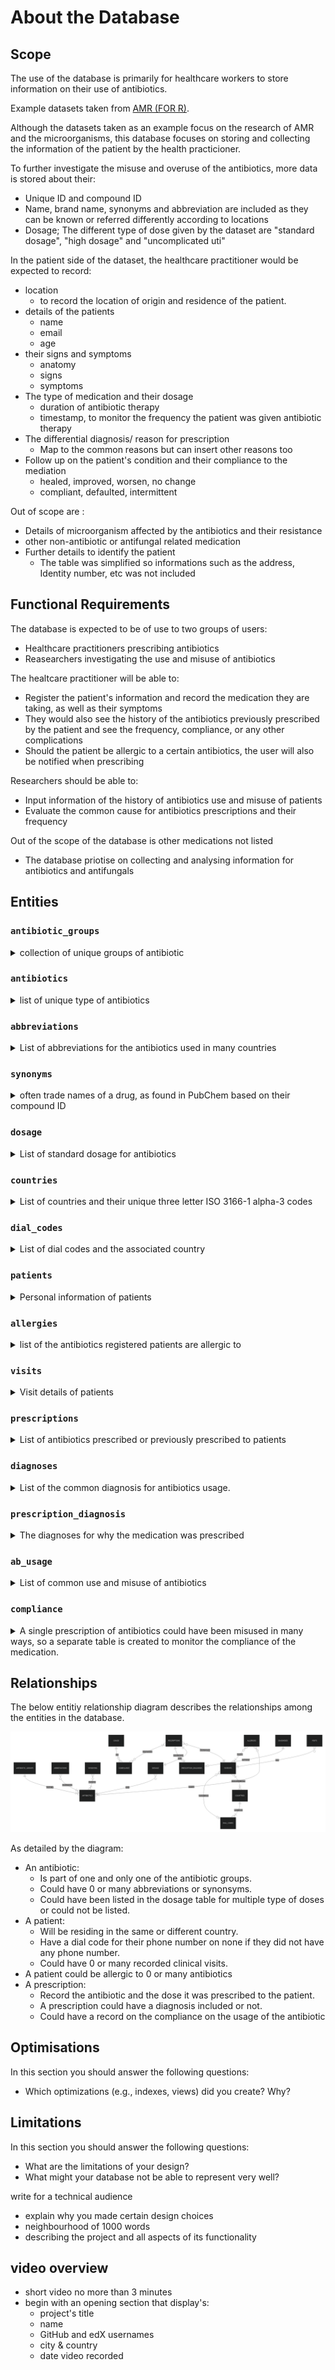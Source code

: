 # About the Database
## Scope
The use of the database is primarily for healthcare workers to store information on their use of antibiotics.

Example datasets taken from [AMR (FOR R)](https://msberends.github.io/AMR/index.html).

Although the datasets taken as an example focus on the research of AMR and the microorganisms, this database focuses on storing and collecting the information of the patient by the health practicioner.


To further investigate the misuse and overuse of the antibiotics, more data is stored about their:
- Unique ID and compound ID
- Name, brand name, synonyms and abbreviation are included as they can be known or referred differently according to locations
- Dosage; The different type of dose given by the dataset are "standard  dosage", "high dosage" and "uncomplicated uti"

In the patient side of the dataset, the healthcare practitioner would be expected to record:
- location
    - to record the location of origin and residence of the patient.
- details of the patients
    - name
    - email
    - age
- their signs and symptoms
    - anatomy
    - signs
    - symptoms
- The type of medication and their dosage
    - duration of antibiotic therapy
    - timestamp, to monitor the frequency the patient was given antibiotic therapy
- The differential diagnosis/ reason for prescription
    - Map to the common reasons but can insert other reasons too
- Follow up on the patient's condition and their compliance to the mediation
    - healed, improved, worsen, no change
    - compliant, defaulted, intermittent

Out of scope are :
- Details of microorganism affected by the antibiotics and their resistance
- other non-antibiotic or antifungal related medication
- Further details to identify the patient
    - The table was simplified so informations such as the address, Identity number, etc was not included

## Functional Requirements

The database is expected to be of use to two groups of users:
- Healthcare practitioners prescribing antibiotics
- Reasearchers investigating the use and misuse of antibiotics

The healtcare practitioner will be able to:
- Register the patient's information and record the medication they are taking, as well as their symptoms
- They would also see the history of the antibiotics previously prescribed by the patient and see the frequency, compliance, or any other complications
- Should the patient be allergic to a certain antibiotics, the user will also be notified when prescribing

Researchers should be able to:
- Input information of the history of antibiotics use and misuse of patients
- Evaluate the common cause for antibiotics prescriptions and their frequency

Out of the scope of the database is other medications not listed
- The database priotise on collecting and analysing information for antibiotics and antifungals

## Entities

### `antibiotic_groups`
<details>
<summary>collection of unique groups of antibiotic</summary>

- `id`
    - Primary Key
    - `SMALL UNSIGNED NOT NULL`
- `name`
    - short and concise group name based on WHONET and WHOCC
    - `VARCHAR(32) NOT NULL`
</details>

### `antibiotics`
<details>
<summary>list of unique type of antibiotics</summary>

- `ab`
    - Antibiotic ID
    - The official EARS-Net (European Antimicrobial Resistance Surveillance Network) codes where available, unique
    - Primary Key
    - `CHAR(5) NOT NULL UNIQUE`
    - The official code for antibiotics are the unique combination of 3 letters, so the data type of `CHAR(3)` is used.
- `cid`
    - Compound ID as found in PubChem, unique
    - `INT UNSIGNED UNIQUE`
    - Although unique, some antibiotics in the dataset does not have a compound ID so they `NULL` value is allowed
- `name`
    - Official name as used by WHONET/EARS-Net or the WHO, unique.
    - `VARCHAR(64) UNIQUE`
- `group_id`
    - Foreign Key to `antibiotic_groups`'s `id`
    - `SMALL UNSIGNED NOT NULL`
</details>

### `abbreviations`
<details>
<summary>List of abbreviations for the antibiotics used in many countries</summary>

- `id`
    - Primary Key
    - `SMALLINT UNSIGNED NOT NULL UNIQUE AUTO_INCREMENT`
    - 484 abbreviations in the dataset so `SMALLINT` is used
- `ab`
    - Foreign Key to the unique ID of the antibiotic related to the `ab` column on the `antibiotics` table
    - `CHAR(3) NOT NULL`
- `abbreviation`
    - abbreviated name
    - `VARCHAR(32) NOT NULL`
</details>

### `synonyms`
<details>
<summary>often trade names of a drug, as found in PubChem based on their compound ID</summary>

- `id`
    - Primary Key
    - `SMALLINT UNSIGNED NOT NULL UNIQUE AUTO_INCREMENT`
    - 5933 synonyms in the dataset so `SMALLINT` is used
- `ab`
    - Foreign Key to the unique ID of the antibiotic related to the `ab` column on the `antibiotics` table
    - `CHAR(3) NOT NULL`
- `synonym`
    - The other name of the drug
    - `VARCHAR(32) NOT NULL`
</details>


### `dosage`
<details>
<summary>List of standard dosage for antibiotics</summary>

- `id`
    - Primary Key
    - `SMALLINT UNSIGNED NOT NULL UNIQUE AUTO_INCREMENT`
- `ab`
    -  Foreign Key referencing the `ab` column in the `antibiotics` table
- `type`
    - `ENUM('standard_dosage','high_dosage','uncomplicated_uti')`
    - Three types of dosage based on the dataset
- `dose`
    - There are variable ranges of doses either in gram, MU, mg/kg or a combination of different dose for antibiotics that are a combination of different material.
    - Thus, `VARCHAR` is used to include units of the dosage in the value
    - `VARCHAR(24) NOT NULL`
- `dose_times`
    - `TINYINT UNSIGNED`
    - Number of times dose must be administered
- `administration`
    - `ENUM('iv','oral','im')`
    - Allowed NULL because of some missing information in the csv dataset

</details>


### `countries`
<details>
<summary>List of countries and their unique three letter ISO 3166-1 alpha-3 codes </summary>

- `code`
    - Primary key
    - `CHAR(3) UNIQUE NOT NULL`
    - Added constraint to ensure the value inserted into this column is always uppercase
- `name`
    - The official english name of a country

</details>

### `dial_codes`
<details>
<summary>List of dial codes and the associated country</summary>

Separated from the `countries` table as there are some countries that share dial codes and some that have multiple

- `id`
    - Primary Key
    - `SMALLINT UNSIGNED NOT NULL UNIQUE AUTO_INCREMENT`
- `dial`
    - The dial code of the country without any '-' symbol.
    - `SMALLINT UNSIGNED NOT NULL`
- `country_code`
    - Foreign Key referencing the `code` column in the `countries` table

Added a unique constraint to ensure that there is no duplicate row of a country with a similar dial code.

</details>

### `patients`
<details>
<summary>Personal information of patients</summary>

- `id`
    - Primary Key
    - `INT UNSIGNED NOT NULL UNIQUE AUTO_INCREMENT`
- `full_name`
    - Full name of the patient
    - Although it is common for name of a person to be stored into first name and last name, this information is stored this way to take into consideration for cultures that does not have a surname or last name. From my experience living in Malaysia, where many does not have a last name and instead have their father's name following their first name, there had always been confusion on what should be included in the last name section of a formal form. This results in inconsistencies with the name in a particular form and the name in the National Identification Card.
    - `VARCHAR(100) NOT NULL`
- `email`
    - email of the patient, allowed `NULL` to take into consideration for patients without one.
    - `VARCHAR(100)`
- `dial_code_id`
    - Foreign key, referencing the `id` column in the `dial_codes` table
    - `SMALLINT UNSIGNED`
- `phone`
    - `VARCHAR(15)`
    - `CONSTRAINT digits_only_phone CHECK(phone is NULL or phone regexp '^[0-9]+$')`
    - Used `VARCHAR` instead of int to take into consideration of phone numbers that need to be stored with 0 as the leading character.
    - Constraint added to only allow digits to be stored in this column.
- `birth_date`
    - `DATE NOT NULL`
    - Stored in 'YYYY-MM-DD' format.
- `resident_country_code`
    - Foreign Key referencing the `code` column in the `countries` table
    - `CHAR(3) NOT NULL`
- `birth_country_code`
    - Foreign Key referencing the `code` column in the `countries` table
    - `CHAR(3) NOT NULL`
- `deleted`
    - 0 for false, 1 for true
    - `TINYINT UNSIGNED CHECK(deleted = 1 OR deleted = 0) DEFAULT 0`
    - Constraint added to only allow 1 or 0 only 

```
CONSTRAINT phone_dial_constraint CHECK (
    (phone IS NULL AND dial_code_id IS NULL)
    OR (phone IS NOT NULL AND dial_code_id IS NOT NULL)
)
```
The above constraint ensures that when a phone number is input, the dial code should also be input and vice versa. Otherwise if a patient does not have a phone number, both columns are allowed NULL values

</details>

### `allergies`
<details>
<summary>list of the antibiotics registered patients are allergic to</summary>

- `id`
    - Primary Key 
    - `INT UNSIGNED NOT NULL UNIQUE AUTO_INCREMENT`
- `patient_id`
    - Foreign Key referencing the `id` column in the `patients` table
- `ab`
    - Foreign Key referencing the `ab` column in the `antibiotics` table

Added constraint between `patient_id` and `ab` so that no duplicate of the same information.

</details>

### `visits`
<details>
<summary>Visit details of patients</summary>

- `id`
    - Primary Key
    - `INT UNSIGNED NOT NULL UNIQUE AUTO_INCREMENT`
- `patient_id`
    - Foreign Key referencing the `id` column in the `patients` table
- `visit_date`
    - `DATE NOT NULL`
    - The date of the patient's visit.
- `last_modified`
    - `DATETIME DEFAULT CURRENT_TIMESTAMP ON UPDATE CURRENT_TIMESTAMP`
    - The timestamp will automatically update with every update on the row.
- `note`
    - Record of the complaint, signs and symptom of the patient, as well as any note of any treatment done during this visit.
    - `VARCHAR(5000)`
- `deleted`
    - 0 for false, 1 for true
    - `TINYINT UNSIGNED CHECK(deleted = 1 OR deleted = 0) DEFAULT 0`

The `visits` table purposed is to collect information on the signs and symptoms of the patient.
For accountability:

</details>


### `prescriptions`
<details>
<summary>List of antibiotics prescribed or previously prescribed to patients</summary>

- `id`
    - Primary Key
    - `INT UNSIGNED NOT NULL UNIQUE AUTO_INCREMENT`
- `patient_id`
    - Foreign Key referencing the `id` column in the `patients` table 
    - `INT UNSIGNED NOT NULL`
- `dose_id`
    - Foreign Key referencing the `id` column in the `dosage` table 
- `prescription_date`
    - `DATE NOT NULL`
- `last_modified`
    - `DATETIME DEFAULT CURRENT_TIMESTAMP ON UPDATE CURRENT_TIMESTAMP`
- `deleted`
    - 0 for false, 1 for true
    - `TINYINT UNSIGNED CHECK(deleted = 1 OR deleted = 0) DEFAULT 0`

The purpose of this table is to record antibiotics prescribed to the patient by the current user or previously taken by the patients.
Often patients did not know what or why they were prescribed antibiotics, this also includes those who took antibiotics without prescriptions. Thus, the `dose_id` and `diagnosis_id` is allowed `NULL` so that it can be further investigated in the future.

</details>

### `diagnoses`
<details>
<summary>List of the common diagnosis for antibiotics usage.</summary>

- `id`
    - Primary Key
    - `SMALLINT UNSIGNED NOT NULL UNIQUE AUTO_INCREMENT`
- `diagnosis`
    - `VARCHAR(64) NOT NULL`

</details>

### `prescription_diagnosis`
<details>
<summary>The diagnoses for why the medication was prescribed</summary>

A prescription could be prescribed with no diagnosis or multiple diagnoses.
- `diagnosis_id`
    - Foreign Key referencing the `id` column in the `diagnoses` table 
    - `SMALLINT UNSIGNED NOT NULL UNIQUE AUTO_INCREMENT`
- `prescription_id`
    - Foreign Key referencing the `id` column in the `prescription` table 
    - `INT UNSIGNED NOT NULL UNIQUE AUTO_INCREMENT`

`PRIMARY KEY(diagnosis_id, prescription_id)` constraint added so that one prescription does not have duplicate of the same diagnosis

</details>

### `ab_usage`
<details>
<summary>List of common use and misuse of antibiotics</summary>

Created a table instead of `ENUM` for easier potential new insertion.
- `id`
    - Primary Key
    - `SMALLINT UNSIGNED NOT NULL AUTO_INCREMENT`
- `use`
    - `VARCHAR(64) NOT NULL`
    - How the antibiotic was used (ex: use of antibiotics without a prescription)

</details>

### `compliance`
<details>
<summary>A single prescription of antibiotics could have been misused in many ways, so a separate table is created to monitor the compliance of the medication.</summary>

- `prescription_id`
    - Foreign Key referencing the `id` column in the `prescription` table 
- `use_id`
    - Foreign Key referencing the `id` column in the `ab_usage` table 
Primary Key(`prescription_id`, `use_id`)

</details>


## Relationships

The below entitiy relationship diagram describes the relationships among the entities in the database.

![ER diagram](images/ER_diagram.png)

As detailed by the diagram:

- An antibiotic:
    - Is part of one and only one of the antibiotic groups.
    - Could have 0 or many abbreviations or synonsyms.
    - Could have been listed in the dosage table for multiple type of doses or could not be listed.
- A patient:
    - Will be residing in the same or different country.
    - Have a dial code for their phone number on none if they did not have any phone number.
    - Could have 0 or many recorded clinical visits.
- A patient could be allergic to 0 or many antibiotics
- A prescription:
    - Record the antibiotic and the dose it was prescribed to the patient.
    - A prescription could have a diagnosis included or not.
    - Could have a record on the compliance on the usage of the antibiotic


## Optimisations
In this section you should answer the following questions:

* Which optimizations (e.g., indexes, views) did you create? Why?

## Limitations
In this section you should answer the following questions:

* What are the limitations of your design?
* What might your database not be able to represent very well?


write for a technical audience 
- explain why you made certain design choices
- neighbourhood of 1000 words
- describing the project and all aspects of its functionality

## video overview
- short video no more than 3 minutes
- begin with an opening section that display's:
    - project's title
    - name
    - GitHub and edX usernames
    - city & country
    - date video recorded